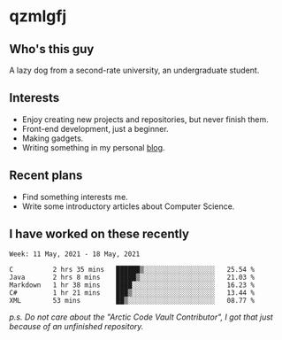 # qzmlgfj

## Who's this guy

A lazy dog from a second-rate university, an undergraduate student.

## Interests

* Enjoy creating new projects and repositories, but never finish them.
* Front-end development, just a beginner.
* Making gadgets.
* Writing something in my personal [blog](https://qzmlgfj.ml/blog).

## Recent plans

* Find something interests me.
* Write some introductory articles about Computer Science.

<!--
* Try to develop a website for [Anime4KCPP](https://github.com/TianZerL/Anime4KCPP).
* Develop a Markdown renderer which user can customize its css, of course it is GUI-based.~~(If I could finish  it before getting bored)~~
* Work with my [teammates](https://github.com/SWJTU-Lazy-Dogs).
* Find something interests me, as a hobby after finishing my ~~boring~~ homework.
-->

## I have worked on these recently

<!--START_SECTION:waka-->
```text
Week: 11 May, 2021 - 18 May, 2021

C          2 hrs 35 mins   ██████▒░░░░░░░░░░░░░░░░░░   25.54 % 
Java       2 hrs 8 mins    █████▒░░░░░░░░░░░░░░░░░░░   21.03 % 
Markdown   1 hr 38 mins    ████░░░░░░░░░░░░░░░░░░░░░   16.23 % 
C#         1 hr 21 mins    ███▒░░░░░░░░░░░░░░░░░░░░░   13.44 % 
XML        53 mins         ██▒░░░░░░░░░░░░░░░░░░░░░░   08.77 % 
```
<!--END_SECTION:waka-->

*p.s.  Do not care about the "Arctic Code Vault Contributor", I got that just because of an unfinished repository.*

<!--
**qzmlgfj/qzmlgfj** is a ✨ _special_ ✨ repository because its `README.md` (this file) appears on your GitHub profile.

Here are some ideas to get you started:

- 🔭 I’m currently working on ...
- 🌱 I’m currently learning ...
- 👯 I’m looking to collaborate on ...
- 🤔 I’m looking for help with ...
- 💬 Ask me about ...
- 📫 How to reach me: ...
- 😄 Pronouns: ...
- ⚡ Fun fact: ...
-->
